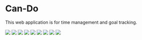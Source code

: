 # Can-Do
This web application is for time management and goal tracking.

<img align="center" src="https://user-images.githubusercontent.com/59228473/198320078-00381edd-56fc-4eeb-b649-067fec3ec8dd.jpg">

<img align="center" src="https://user-images.githubusercontent.com/59228473/198321826-70d044a4-2f1e-4f27-91c8-ea9f7685874e.jpg">

<img align="center" src="https://user-images.githubusercontent.com/59228473/198322645-4949b053-4a17-42f9-a7bd-58d9b098ec3f.jpg">

<img align="center" src="https://user-images.githubusercontent.com/59228473/198323011-d5c95df6-1f46-48f6-ac6b-22016f9df925.jpg">

<img align="center" src="https://user-images.githubusercontent.com/59228473/198323550-3cc6de90-28b3-4110-b9d7-53ef9f90320d.jpg">

<img align="center" src="https://user-images.githubusercontent.com/59228473/198323847-86a72e5e-a833-4303-a8cb-9bd4bc2f5f6f.jpg">

<img align="center" src="https://user-images.githubusercontent.com/59228473/198324189-aab50b7b-cb6c-43b3-829c-03df2c4efb72.jpg">

<img align="center" src="https://user-images.githubusercontent.com/59228473/198324345-876b0080-2008-435b-860d-d8a18c15dc71.jpg">

<img align="center" src="https://user-images.githubusercontent.com/59228473/198324520-92bd90cf-46dd-40ca-bc20-27b428a69d5f.jpg">


